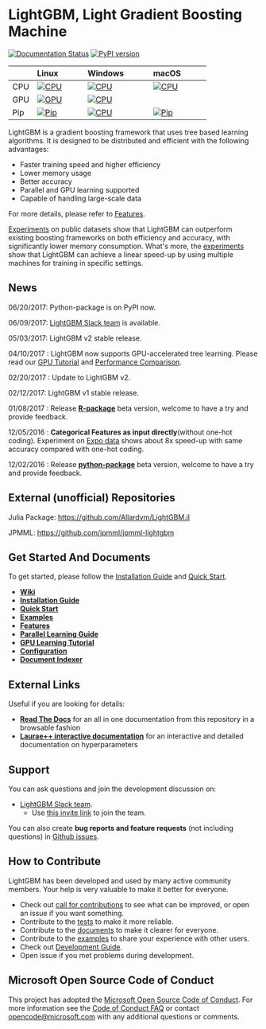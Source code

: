 LightGBM, Light Gradient Boosting Machine
=========================================
[![Documentation Status](https://readthedocs.org/projects/lightgbm/badge/?version=latest)](http://lightgbm.readthedocs.io/)
[![PyPI version](https://badge.fury.io/py/lightgbm.svg)](https://badge.fury.io/py/lightgbm)


|| Linux            | Windows            | macOS            |
|-----|----------------|----------------|----------------|
|CPU| [![CPU][1]][5] | [![CPU][4]][6]  | [![CPU][7]][5] |
|GPU| [![GPU][2]][5] | [![CPU][4]][6]  |  |
|Pip| [![Pip][3]][5] | [![CPU][4]][6]  | [![Pip][8]][5] |


[1]: https://travis-matrix-badges.herokuapp.com/repos/Microsoft/LightGBM/branches/master/1
[2]: https://travis-matrix-badges.herokuapp.com/repos/Microsoft/LightGBM/branches/master/3
[3]: https://travis-matrix-badges.herokuapp.com/repos/Microsoft/LightGBM/branches/master/4
[4]: https://ci.appveyor.com/api/projects/status/1ys5ot401m0fep6l/branch/master?svg=true
[5]: https://travis-ci.org/Microsoft/LightGBM
[6]: https://ci.appveyor.com/project/guolinke/lightgbm/branch/master
[7]: https://travis-matrix-badges.herokuapp.com/repos/Microsoft/LightGBM/branches/master/7
[8]: https://travis-matrix-badges.herokuapp.com/repos/Microsoft/LightGBM/branches/master/9

LightGBM is a gradient boosting framework that uses tree based learning algorithms. It is designed to be distributed and efficient with the following advantages:

- Faster training speed and higher efficiency
- Lower memory usage
- Better accuracy
- Parallel and GPU learning supported
- Capable of handling large-scale data

For more details, please refer to [Features](https://github.com/Microsoft/LightGBM/wiki/Features).

[Experiments](https://github.com/Microsoft/LightGBM/wiki/Experiments#comparison-experiment) on public datasets show that LightGBM can outperform existing boosting frameworks on both efficiency and accuracy, with significantly lower memory consumption. What's more, the [experiments](https://github.com/Microsoft/LightGBM/wiki/Experiments#parallel-experiment) show that LightGBM can achieve a linear speed-up by using multiple machines for training in specific settings.

News
----

06/20/2017: Python-package is on PyPI now.

06/09/2017: [LightGBM Slack team](https://lightgbm.slack.com) is available.

05/03/2017: LightGBM v2 stable release.

04/10/2017 : LightGBM now supports GPU-accelerated tree learning. Please read our [GPU Tutorial](./docs/GPU-Tutorial.md) and [Performance Comparison](./docs/GPU-Performance.md).

02/20/2017 : Update to LightGBM v2.

02/12/2017: LightGBM v1 stable release.

01/08/2017 : Release [**R-package**](./R-package) beta version, welcome to have a try and provide feedback.

12/05/2016 : **Categorical Features as input directly**(without one-hot coding). Experiment on [Expo data](http://stat-computing.org/dataexpo/2009/) shows about 8x speed-up with same accuracy compared with one-hot coding.

12/02/2016 : Release [**python-package**](./python-package) beta version, welcome to have a try and provide feedback.


External (unofficial) Repositories
----------------------------------

Julia Package: https://github.com/Allardvm/LightGBM.jl

JPMML: https://github.com/jpmml/jpmml-lightgbm


Get Started And Documents
-------------------------
To get started, please follow the [Installation Guide](https://github.com/Microsoft/LightGBM/wiki/Installation-Guide) and [Quick Start](https://github.com/Microsoft/LightGBM/wiki/Quick-Start).

* [**Wiki**](https://github.com/Microsoft/LightGBM/wiki)
* [**Installation Guide**](https://github.com/Microsoft/LightGBM/wiki/Installation-Guide)
* [**Quick Start**](https://github.com/Microsoft/LightGBM/wiki/Quick-Start)
* [**Examples**](https://github.com/Microsoft/LightGBM/tree/master/examples)
* [**Features**](https://github.com/Microsoft/LightGBM/wiki/Features)
* [**Parallel Learning Guide**](https://github.com/Microsoft/LightGBM/wiki/Parallel-Learning-Guide)
* [**GPU Learning Tutorial**](https://github.com/Microsoft/LightGBM/blob/master/docs/GPU-Tutorial.md)
* [**Configuration**](https://github.com/Microsoft/LightGBM/wiki/Configuration)
* [**Document Indexer**](https://github.com/Microsoft/LightGBM/blob/master/docs/README.md)

External Links
--------------
Useful if you are looking for details:

* [**Read The Docs**](http://lightgbm.readthedocs.io/en/latest/) for an all in one documentation from this repository in a browsable fashion
* [**Laurae++ interactive documentation**](https://sites.google.com/view/lauraepp/parameters) for an interactive and detailed documentation on hyperparameters

Support
-------

You can ask questions and join the development discussion on:

* [LightGBM Slack team](https://lightgbm.slack.com).
  * Use [this invite link](https://join.slack.com/lightgbm/shared_invite/MTk1MjM1Mjg2NDA1LTE0OTY5NzMwNDgtYTRiZGQ5YzM3OQ) to join the team.

You can also create **bug reports and feature requests** (not including questions) in [Github issues](https://github.com/Microsoft/LightGBM/issues).

How to Contribute
-----------------

LightGBM has been developed and used by many active community members. Your help is very valuable to make it better for everyone.

- Check out [call for contributions](https://github.com/Microsoft/LightGBM/issues?q=is%3Aissue+is%3Aopen+label%3Acall-for-contribution) to see what can be improved, or open an issue if you want something.
- Contribute to the [tests](https://github.com/Microsoft/LightGBM/tree/master/tests) to make it more reliable. 
- Contribute to the [documents](https://github.com/Microsoft/LightGBM/tree/master/docs) to make it clearer for everyone.
- Contribute to the [examples](https://github.com/Microsoft/LightGBM/tree/master/examples) to share your experience with other users.
- Check out [Development Guide](./docs/development.md).
- Open issue if you met problems during development.

Microsoft Open Source Code of Conduct
------------
This project has adopted the [Microsoft Open Source Code of Conduct](https://opensource.microsoft.com/codeofconduct/). For more information see the [Code of Conduct FAQ](https://opensource.microsoft.com/codeofconduct/faq/) or contact [opencode@microsoft.com](mailto:opencode@microsoft.com) with any additional questions or comments.
